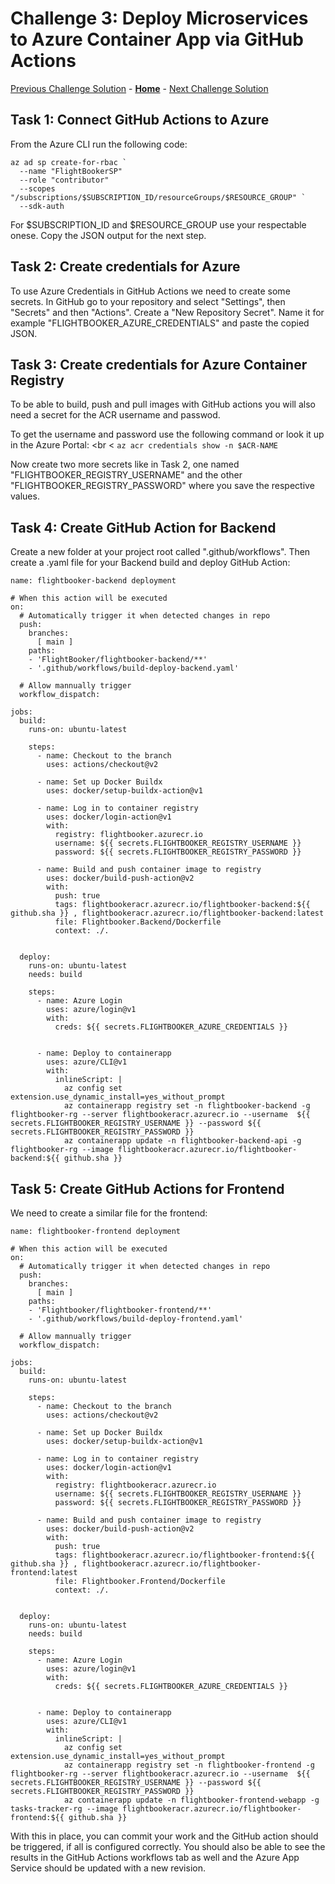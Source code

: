 # Challenge 3: Deploy Microservices to Azure Container App via GitHub Actions

[Previous Challenge Solution](02-Azure-Container-Apps-solution.md) - **[Home](../README.md)** - [Next Challenge Solution](04-FrontDoor-solution.md)

## Task 1: Connect GitHub Actions to Azure

From the Azure CLI run the following code: 
```
az ad sp create-for-rbac `
  --name "FlightBookerSP"
  --role "contributor"
  --scopes "/subscriptions/$SUBSCRIPTION_ID/resourceGroups/$RESOURCE_GROUP" `
  --sdk-auth
```
For $SUBSCRIPTION_ID and $RESOURCE_GROUP use your respectable onese. 
Copy the JSON output for the next step.

## Task 2: Create credentials for Azure

To use Azure Credentials in GitHub Actions we need to create some secrets. In GitHub go to your repository and select "Settings", then "Secrets" and then "Actions". Create a "New Repository Secret".
Name it for example "FLIGHTBOOKER_AZURE_CREDENTIALS" and paste the copied JSON.

## Task 3: Create credentials for Azure Container Registry

To be able to build, push and pull images with GitHub actions you will also need a secret for the ACR username and passwod.

To get the username and password use the following command or look it up in the Azure Portal: <br <
`az acr credentials show -n $ACR-NAME`
<br>

Now create two more secrets like in Task 2, one named "FLIGHTBOOKER_REGISTRY_USERNAME" and the other "FLIGHTBOOKER_REGISTRY_PASSWORD" where you save the respective values. 

## Task 4: Create GitHub Action for Backend

Create a new folder at your project root called ".github/workflows". Then create a .yaml file for your Backend build and deploy GitHub Action:

```
name: flightbooker-backend deployment

# When this action will be executed
on:
  # Automatically trigger it when detected changes in repo
  push:
    branches: 
      [ main ]
    paths:
    - 'FlightBooker/flightbooker-backend/**'
    - '.github/workflows/build-deploy-backend.yaml'

  # Allow mannually trigger 
  workflow_dispatch:      

jobs:
  build:
    runs-on: ubuntu-latest

    steps:
      - name: Checkout to the branch
        uses: actions/checkout@v2

      - name: Set up Docker Buildx
        uses: docker/setup-buildx-action@v1

      - name: Log in to container registry
        uses: docker/login-action@v1
        with:
          registry: flightbooker.azurecr.io
          username: ${{ secrets.FLIGHTBOOKER_REGISTRY_USERNAME }}
          password: ${{ secrets.FLIGHTBOOKER_REGISTRY_PASSWORD }}

      - name: Build and push container image to registry
        uses: docker/build-push-action@v2
        with:
          push: true
          tags: flightbookeracr.azurecr.io/flightbooker-backend:${{ github.sha }} , flightbookeracr.azurecr.io/flightbooker-backend:latest
          file: Flightbooker.Backend/Dockerfile
          context: ./.


  deploy:
    runs-on: ubuntu-latest
    needs: build
    
    steps:
      - name: Azure Login
        uses: azure/login@v1
        with:
          creds: ${{ secrets.FLIGHTBOOKER_AZURE_CREDENTIALS }}


      - name: Deploy to containerapp
        uses: azure/CLI@v1
        with:
          inlineScript: |
            az config set extension.use_dynamic_install=yes_without_prompt
            az containerapp registry set -n flightbooker-backend -g flightbooker-rg --server flightbookeracr.azurecr.io --username  ${{ secrets.FLIGHTBOOKER_REGISTRY_USERNAME }} --password ${{ secrets.FLIGHTBOOKER_REGISTRY_PASSWORD }}
            az containerapp update -n flightbooker-backend-api -g flightbooker-rg --image flightbookeracr.azurecr.io/flightbooker-backend:${{ github.sha }}
```

## Task 5: Create GitHub Actions for Frontend

We need to create a similar file for the frontend:
```
name: flightbooker-frontend deployment

# When this action will be executed
on:
  # Automatically trigger it when detected changes in repo
  push:
    branches: 
      [ main ]
    paths:
    - 'Flightbooker/flightbooker-frontend/**'
    - '.github/workflows/build-deploy-frontend.yaml'

  # Allow mannually trigger 
  workflow_dispatch:      

jobs:
  build:
    runs-on: ubuntu-latest

    steps:
      - name: Checkout to the branch
        uses: actions/checkout@v2

      - name: Set up Docker Buildx
        uses: docker/setup-buildx-action@v1

      - name: Log in to container registry
        uses: docker/login-action@v1
        with:
          registry: flightbookeracr.azurecr.io
          username: ${{ secrets.FLIGHTBOOKER_REGISTRY_USERNAME }}
          password: ${{ secrets.FLIGHTBOOKER_REGISTRY_PASSWORD }}

      - name: Build and push container image to registry
        uses: docker/build-push-action@v2
        with:
          push: true
          tags: flightbookeracr.azurecr.io/flightbooker-frontend:${{ github.sha }} , flightbookeracr.azurecr.io/flightbooker-frontend:latest
          file: Flightbooker.Frontend/Dockerfile
          context: ./.


  deploy:
    runs-on: ubuntu-latest
    needs: build
    
    steps:
      - name: Azure Login
        uses: azure/login@v1
        with:
          creds: ${{ secrets.FLIGHTBOOKER_AZURE_CREDENTIALS }}


      - name: Deploy to containerapp
        uses: azure/CLI@v1
        with:
          inlineScript: |
            az config set extension.use_dynamic_install=yes_without_prompt
            az containerapp registry set -n flightbooker-frontend -g flightbooker-rg --server flightbookeracr.azurecr.io --username  ${{ secrets.FLIGHTBOOKER_REGISTRY_USERNAME }} --password ${{ secrets.FLIGHTBOOKER_REGISTRY_PASSWORD }}
            az containerapp update -n flightbooker-frontend-webapp -g tasks-tracker-rg --image flightbookeracr.azurecr.io/flightbooker-frontend:${{ github.sha }}
```

With this in place, you can commit your work and the GitHub action should be triggered, if all is configured correctly.  You should also be able to see the results in the GitHub Actions workflows tab as well and the Azure App Service should be updated with a new revision.

